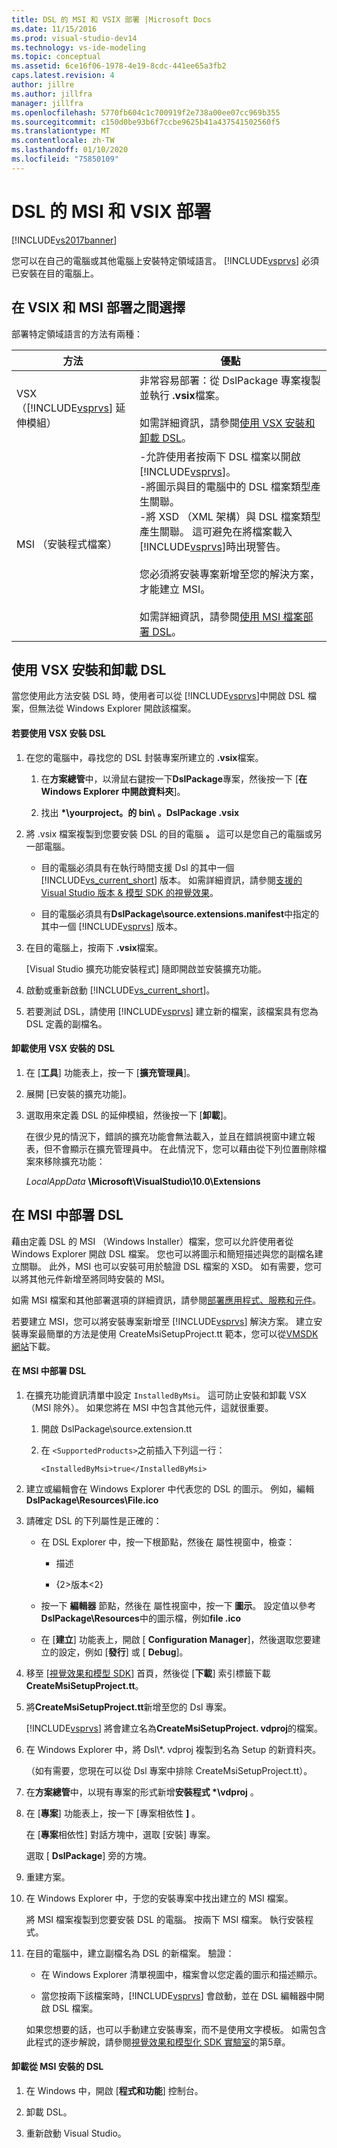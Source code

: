 ```yaml
---
title: DSL 的 MSI 和 VSIX 部署 |Microsoft Docs
ms.date: 11/15/2016
ms.prod: visual-studio-dev14
ms.technology: vs-ide-modeling
ms.topic: conceptual
ms.assetid: 6ce16f06-1978-4e19-8cdc-441ee65a3fb2
caps.latest.revision: 4
author: jillre
ms.author: jillfra
manager: jillfra
ms.openlocfilehash: 5770fb604c1c700919f2e738a00ee07cc969b355
ms.sourcegitcommit: c150d0be93b6f7ccbe9625b41a437541502560f5
ms.translationtype: MT
ms.contentlocale: zh-TW
ms.lasthandoff: 01/10/2020
ms.locfileid: "75850109"
---
```

# <a name="msi-and-vsix-deployment-of-a-dsl"></a>DSL 的 MSI 和 VSIX 部署
[!INCLUDE[vs2017banner](../includes/vs2017banner.md)]

您可以在自己的電腦或其他電腦上安裝特定領域語言。 [!INCLUDE[vsprvs](../includes/vsprvs-md.md)] 必須已安裝在目的電腦上。

## <a name="which"></a>在 VSIX 和 MSI 部署之間選擇
 部署特定領域語言的方法有兩種：

|方法|優點|
|------------|--------------|
|VSX （[!INCLUDE[vsprvs](../includes/vsprvs-md.md)] 延伸模組）|非常容易部署：從 DslPackage 專案複製並執行 **.vsix**檔案。<br /><br /> 如需詳細資訊，請參閱[使用 VSX 安裝和卸載 DSL](#Installing)。|
|MSI （安裝程式檔案）|-允許使用者按兩下 DSL 檔案以開啟 [!INCLUDE[vsprvs](../includes/vsprvs-md.md)]。<br />-將圖示與目的電腦中的 DSL 檔案類型產生關聯。<br />-將 XSD （XML 架構）與 DSL 檔案類型產生關聯。 這可避免在將檔案載入 [!INCLUDE[vsprvs](../includes/vsprvs-md.md)]時出現警告。<br /><br /> 您必須將安裝專案新增至您的解決方案，才能建立 MSI。<br /><br /> 如需詳細資訊，請參閱[使用 MSI 檔案部署 DSL](#msi)。|

## <a name="Installing"></a>使用 VSX 安裝和卸載 DSL
 當您使用此方法安裝 DSL 時，使用者可以從 [!INCLUDE[vsprvs](../includes/vsprvs-md.md)]中開啟 DSL 檔案，但無法從 Windows Explorer 開啟該檔案。

#### <a name="to-install-a-dsl-by-using-the-vsx"></a>若要使用 VSX 安裝 DSL

1. 在您的電腦中，尋找您的 DSL 封裝專案所建立的 **.vsix**檔案。

    1. 在**方案總管**中，以滑鼠右鍵按一下**DslPackage**專案，然後按一下 [**在 Windows Explorer 中開啟資料夾**]。

    2. 找出 **\*\\yourproject。的 bin\\** **。DslPackage .vsix**

2. 將 .vsix 檔案複製到您要安裝 DSL 的目的電腦 **。** 這可以是您自己的電腦或另一部電腦。

    - 目的電腦必須具有在執行時間支援 Dsl 的其中一個 [!INCLUDE[vs_current_short](../includes/vs-current-short-md.md)] 版本。 如需詳細資訊，請參閱[支援的 Visual Studio 版本 & 模型 SDK 的視覺效果](../modeling/supported-visual-studio-editions-for-visualization-amp-modeling-sdk.md)。

    - 目的電腦必須具有**DslPackage\source.extensions.manifest**中指定的其中一個 [!INCLUDE[vsprvs](../includes/vsprvs-md.md)] 版本。

3. 在目的電腦上，按兩下 **.vsix**檔案。

     [Visual Studio 擴充功能安裝程式] 隨即開啟並安裝擴充功能。

4. 啟動或重新啟動 [!INCLUDE[vs_current_short](../includes/vs-current-short-md.md)]。

5. 若要測試 DSL，請使用 [!INCLUDE[vsprvs](../includes/vsprvs-md.md)] 建立新的檔案，該檔案具有您為 DSL 定義的副檔名。

#### <a name="to-uninstall-a-dsl-that-was-installed-by-using-vsx"></a>卸載使用 VSX 安裝的 DSL

1. 在 [**工具**] 功能表上，按一下 [**擴充管理員**]。

2. 展開 [已安裝的擴充功能]。

3. 選取用來定義 DSL 的延伸模組，然後按一下 [**卸載**]。

   在很少見的情況下，錯誤的擴充功能會無法載入，並且在錯誤視窗中建立報表，但不會顯示在擴充管理員中。 在此情況下，您可以藉由從下列位置刪除檔案來移除擴充功能：

   *LocalAppData* **\Microsoft\VisualStudio\10.0\Extensions**

## <a name="msi"></a>在 MSI 中部署 DSL
 藉由定義 DSL 的 MSI （Windows Installer）檔案，您可以允許使用者從 Windows Explorer 開啟 DSL 檔案。 您也可以將圖示和簡短描述與您的副檔名建立關聯。 此外，MSI 也可以安裝可用於驗證 DSL 檔案的 XSD。 如有需要，您可以將其他元件新增至將同時安裝的 MSI。

 如需 MSI 檔案和其他部署選項的詳細資訊，請參閱[部署應用程式、服務和元件](../deployment/deploying-applications-services-and-components.md)。

 若要建立 MSI，您可以將安裝專案新增至 [!INCLUDE[vsprvs](../includes/vsprvs-md.md)] 解決方案。 建立安裝專案最簡單的方法是使用 CreateMsiSetupProject.tt 範本，您可以從[VMSDK 網站](https://docs.microsoft.com/samples/browse/?redirectedfrom=MSDN-samples)下載。

#### <a name="to-deploy-a-dsl-in-an-msi"></a>在 MSI 中部署 DSL

1. 在擴充功能資訊清單中設定 `InstalledByMsi`。 這可防止安裝和卸載 VSX （MSI 除外）。 如果您將在 MSI 中包含其他元件，這就很重要。

   1. 開啟 DslPackage\source.extension.tt

   2. 在 `<SupportedProducts>`之前插入下列這一行：

       ```
       <InstalledByMsi>true</InstalledByMsi>
       ```

2. 建立或編輯會在 Windows Explorer 中代表您的 DSL 的圖示。 例如，編輯**DslPackage\Resources\File.ico**

3. 請確定 DSL 的下列屬性是正確的：

   - 在 DSL Explorer 中，按一下根節點，然後在 屬性視窗中，檢查：

       - 描述

       - {2&gt;版本&lt;2}

   - 按一下 **編輯器** 節點，然後在 屬性視窗中，按一下 **圖示**。 設定值以參考**DslPackage\Resources**中的圖示檔，例如**file .ico**

   - 在 [**建立**] 功能表上，開啟 [ **Configuration Manager**]，然後選取您要建立的設定，例如 [**發行**] 或 [ **Debug**]。

4. 移至 [[視覺效果和模型 SDK](https://docs.microsoft.com/samples/browse/?redirectedfrom=MSDN-samples)] 首頁，然後從 [**下載**] 索引標籤下載**CreateMsiSetupProject.tt**。

5. 將**CreateMsiSetupProject.tt**新增至您的 Dsl 專案。

    [!INCLUDE[vsprvs](../includes/vsprvs-md.md)] 將會建立名為**CreateMsiSetupProject. vdproj**的檔案。

6. 在 Windows Explorer 中，將 Dsl\\*. vdproj 複製到名為 Setup 的新資料夾。

    （如有需要，您現在可以從 Dsl 專案中排除 CreateMsiSetupProject.tt）。

7. 在**方案總管**中，以現有專案的形式新增**安裝程式 \*\\vdproj** 。

8. 在 [**專案**] 功能表上，按一下 [專案相依性 **]** 。

    在 [**專案**相依性] 對話方塊中，選取 [安裝] 專案。

    選取 [ **DslPackage**] 旁的方塊。

9. 重建方案。

10. 在 Windows Explorer 中，于您的安裝專案中找出建立的 MSI 檔案。

     將 MSI 檔案複製到您要安裝 DSL 的電腦。 按兩下 MSI 檔案。 執行安裝程式。

11. 在目的電腦中，建立副檔名為 DSL 的新檔案。 驗證：

    - 在 Windows Explorer 清單視圖中，檔案會以您定義的圖示和描述顯示。

    - 當您按兩下該檔案時，[!INCLUDE[vsprvs](../includes/vsprvs-md.md)] 會啟動，並在 DSL 編輯器中開啟 DSL 檔案。

    如果您想要的話，也可以手動建立安裝專案，而不是使用文字模板。 如需包含此程式的逐步解說，請參閱[視覺效果和模型化 SDK 實驗室](https://docs.microsoft.com/samples/browse/?redirectedfrom=MSDN-samples)的第5章。

#### <a name="to-uninstall-a-dsl-that-was-installed-from-an-msi"></a>卸載從 MSI 安裝的 DSL

1. 在 Windows 中，開啟 [**程式和功能**] 控制台。

2. 卸載 DSL。

3. 重新啟動 Visual Studio。

